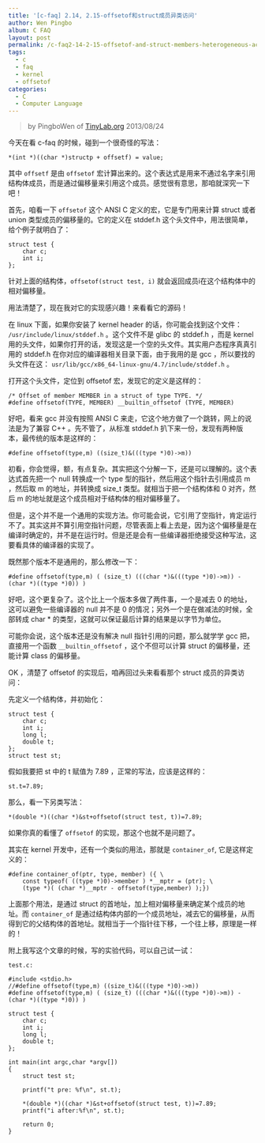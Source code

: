 ```yaml
---
title: '[c-faq] 2.14, 2.15-offsetof和struct成员异类访问'
author: Wen Pingbo
album: C FAQ
layout: post
permalink: /c-faq2-14-2-15-offsetof-and-struct-members-heterogeneous-access/
tags:
  - c
  - faq
  - kernel
  - offsetof
categories:
  - C
  - Computer Language
---
```


> by PingboWen of [TinyLab.org](http://tinylab.org)
> 2013/08/24

今天在看 c-faq 的时候，碰到一个很奇怪的写法：

    *(int *)((char *)structp + offsetf) = value;

其中 `offsetf` 是由 `offsetof` 宏计算出来的。这个表达式是用来不通过名字来引用结构体成员，而是通过偏移量来引用这个成员。感觉很有意思，那咱就深究一下吧！

首先，咱看一下 `offsetof` 这个 ANSI C 定义的宏，它是专门用来计算 struct 或者 union 类型成员的偏移量的。它的定义在 stddef.h 这个头文件中，用法很简单，给个例子就明白了：

    struct test {
        char c;
        int i;
    };

针对上面的结构体，`offsetof(struct test, i)` 就会返回成员i在这个结构体中的相对偏移量。

用法清楚了，现在我对它的实现感兴趣！来看看它的源码！

在 linux 下面，如果你安装了 kernel header 的话，你可能会找到这个文件： `/usr/include/linux/stddef.h` 。这个文件不是 glibc 的 stddef.h ，而是 kernel 用的头文件，如果你打开的话，发现这是一个空的头文件。其实用户态程序真真引用的 stddef.h 在你对应的编译器相关目录下面，由于我用的是 gcc ，所以要找的头文件在这： `usr/lib/gcc/x86_64-linux-gnu/4.7/include/stddef.h` 。

打开这个头文件，定位到 offsetof 宏，发现它的定义是这样的：

    /* Offset of member MEMBER in a struct of type TYPE. */
    #define offsetof(TYPE, MEMBER) __builtin_offsetof (TYPE, MEMBER)

好吧，看来 gcc 并没有按照 ANSI C 来走，它这个地方做了一个跳转，网上的说法是为了兼容 C++ 。先不管了，从标准 stddef.h 扒下来一份，发现有两种版本，最传统的版本是这样的：

    #define offsetof(type,m) ((size_t)&(((type *)0)->m))

初看，你会觉得，额，有点复杂。其实把这个分解一下，还是可以理解的。这个表达式首先把一个 null 转换成一个 type 型的指针，然后用这个指针去引用成员 m ，然后取 m 的地址，并转换成 size_t 类型。就相当于把一个结构体和 0 对齐，然后 m 的地址就是这个成员相对于结构体的相对偏移量了。

但是，这个并不是一个通用的实现方法。你可能会说，它引用了空指针，肯定运行不了。其实这并不算引用空指针问题，尽管表面上看上去是，因为这个偏移量是在编译时确定的，并不是在运行时。但是还是会有一些编译器拒绝接受这种写法，这要看具体的编译器的实现了。

既然那个版本不是通用的，那么修改一下：

    #define offsetof(type,m) ( (size_t) (((char *)&(((type *)0)->m)) - (char *)((type *)0)) )

好吧，这个更复杂了。这个比上一个版本多做了两件事，一个是减去 0 的地址，这可以避免一些编译器的 null 并不是 0 的情况；另外一个是在做减法的时候，全部转成 char * 的类型，这就可以保证最后计算的结果是以字节为单位。

可能你会说，这个版本还是没有解决 null 指针引用的问题，那么就学学 gcc 把，直接用一个函数 `__builtin_offsetof` ，这个不但可以计算 struct 的偏移量，还能计算 class 的偏移量。

OK ，清楚了 offsetof 的实现后，咱再回过头来看看那个 struct 成员的异类访问：

先定义一个结构体，并初始化：

    struct test {
        char c;
        int i;
        long l;
        double t;
    };
    struct test st;

假如我要把 st 中的 t 赋值为 7.89 ，正常的写法，应该是这样的：

    st.t=7.89;

那么，看一下另类写法：

    *(double *)((char *)&st+offsetof(struct test, t))=7.89;

如果你真的看懂了 `offsetof` 的实现，那这个也就不是问题了。

其实在 kernel 开发中，还有一个类似的用法，那就是 `container_of`, 它是这样定义的：

    #define container_of(ptr, type, member) ({ \
        const typeof( ((type *)0)->member ) *__mptr = (ptr); \
        (type *)( (char *)__mptr - offsetof(type,member) );})

上面那个用法，是通过 struct 的首地址，加上相对偏移量来确定某个成员的地址。而 `container_of` 是通过结构体内部的一个成员地址，减去它的偏移量，从而得到它的父结构体的首地址。就相当于一个指针往下移，一个往上移，原理是一样的！

附上我写这个文章的时候，写的实验代码，可以自己试一试：

    test.c:

    #include <stdio.h>
    //#define offsetof(type,m) ((size_t)&(((type *)0)->m))
    #define offsetof(type,m) ( (size_t) (((char *)&(((type *)0)->m)) - (char *)((type *)0)) )

    struct test {
        char c;
        int i;
        long l;
        double t;
    };

    int main(int argc,char *argv[])
    {
        struct test st;

        printf("t pre: %f\n", st.t);

        *(double *)((char *)&st+offsetof(struct test, t))=7.89;
        printf("i after:%f\n", st.t);

        return 0;
    }
